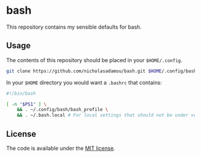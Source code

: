 # bash

This repository contains my sensible defaults for bash.

## Usage

The contents of this repository should be placed in your `$HOME/.config`. 

```bash
git clone https://github.com/nicholasadamou/bash.git $HOME/.config/bash
```

In your `$HOME` directory you would want a `.bashrc` that contains:

```bash
#!/bin/bash

[ -n "$PS1" ] \
    && . ~/.config/bash/bash_profile \
    && . ~/.bash.local # For local settings that should not be under version control.
```

## License

The code is available under the [MIT license](LICENSE).
